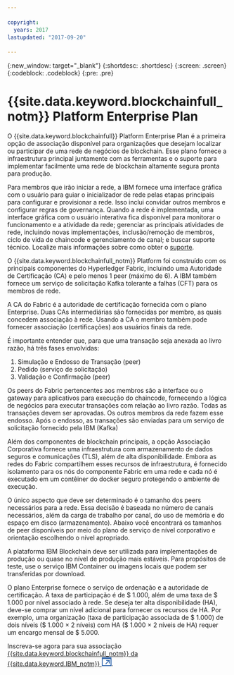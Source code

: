 ```yaml
---

copyright:
  years: 2017
lastupdated: "2017-09-20"

---
```


{:new_window: target="_blank"}
{:shortdesc: .shortdesc}
{:screen: .screen}
{:codeblock: .codeblock}
{:pre: .pre}

# {{site.data.keyword.blockchainfull_notm}} Platform Enterprise Plan

O {{site.data.keyword.blockchainfull}} Platform Enterprise Plan é a primeira opção de associação disponível para organizações que desejam localizar ou participar de uma rede de negócios de blockchain. Esse plano fornece a infraestrutura principal juntamente com as ferramentas e o suporte para implementar facilmente uma rede de blockchain altamente segura pronta para produção.

Para membros que irão iniciar a rede, a IBM fornece uma interface gráfica com o usuário para guiar o inicializador de rede pelas etapas principais para configurar e provisionar a rede. Isso inclui convidar outros membros e configurar regras de governança. Quando a rede é implementada, uma interface gráfica com o usuário interativa fica disponível para monitorar o funcionamento e a atividade da rede; gerenciar as principais atividades de rede, incluindo novas implementações, inclusão/remoção de membros, ciclo de vida de chaincode e gerenciamento de canal; e buscar suporte técnico. Localize mais informações sobre como obter o [suporte](ibmblockchain_support.html).

O {{site.data.keyword.blockchainfull_notm}} Platform foi construído com os principais componentes do Hyperledger Fabric, incluindo uma Autoridade de Certificação (CA) e pelo menos 1 peer (máximo de 6).  A IBM também fornece um serviço de solicitação Kafka tolerante a falhas (CFT) para os membros de rede. 

A CA do Fabric é a autoridade de certificação fornecida com o plano Enterprise. Duas CAs intermediárias são fornecidas por membro, as quais concedem associação à rede. Usando a CA o membro também pode fornecer associação (certificações) aos usuários finais da rede.

É importante entender que, para que uma transação seja anexada ao livro razão, há três fases envolvidas:  
1. Simulação e Endosso de Transação (peer)
2. Pedido (serviço de solicitação)
3. Validação e Confirmação (peer)

Os peers do Fabric pertencentes aos membros são a interface ou o gateway para aplicativos para execução do chaincode, fornecendo a lógica de negócios para executar transações com relação ao livro razão.  Todas as transações devem ser aprovadas. Os outros membros da rede fazem esse endosso. Após o endosso, as transações são enviadas para um serviço de solicitação fornecido pela IBM (Kafka)

Além dos componentes de blockchain principais, a opção Associação Corporativa fornece uma infraestrutura com armazenamento de dados seguros e comunicações (TLS), além de alta disponibilidade.  Embora as redes do Fabric compartilhem esses recursos de infraestrutura, é fornecido isolamento para os nós do componente Fabric em uma rede e cada nó é executado em um contêiner do docker seguro protegendo o ambiente de execução.

O único aspecto que deve ser determinado é o tamanho dos peers necessários para a rede. Essa decisão é baseada no número de canais necessários, além da carga de trabalho por canal, do uso de memória e do espaço em disco (armazenamento). Abaixo você encontrará os tamanhos de peer disponíveis por meio do plano de serviço de nível corporativo e orientação escolhendo o nível apropriado.

A plataforma IBM Blockchain deve ser utilizada para implementações de produção ou quase no nível de produção mais estáveis. Para propósitos de teste, use o serviço IBM Container ou imagens locais que podem ser transferidas por download.

O plano Enterprise fornece o serviço de ordenação e a autoridade de certificação. A taxa de participação é de $ 1.000, além de uma taxa de $ 1.000 por nível associado à rede. Se deseja ter alta disponibilidade (HA), deve-se comprar um nível adicional para fornecer os recursos de HA. Por exemplo, uma organização (taxa de participação associada de $ 1.000) de dois níveis ($ 1.000 × 2 níveis) com HA ($ 1.000 × 2 níveis de HA) requer um encargo mensal de $ 5.000.

Inscreva-se agora para sua associação [{{site.data.keyword.blockchainfull_notm}} da {{site.data.keyword.IBM_notm}} ![Ícone de link externo](images/external_link.svg "Ícone de link externo")](https://console.bluemix.net/catalog/services/blockchain?env_id=ibm:yp:us-south&taxonomyNavigation=apps).
